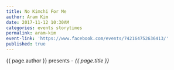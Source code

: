 ```yaml
---
title: No Kimchi For Me
author: Aram Kim
date: 2017-11-12 10:30AM
categories: events storytimes
permalink: aram-kim
event-link: 'https://www.facebook.com/events/742164752636413/'
published: true
---
```

{{ page.author }} presents - *{{ page.title }}*
